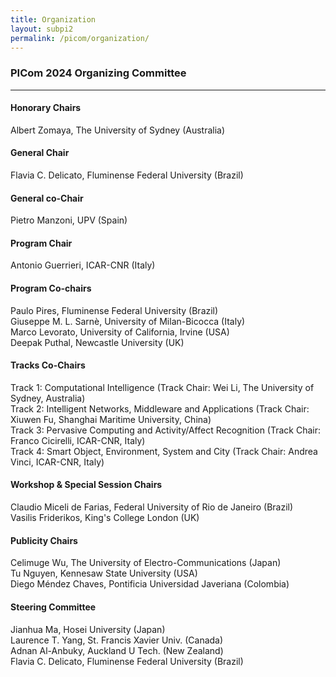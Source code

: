 ```yaml
---
title: Organization
layout: subpi2
permalink: /picom/organization/
---
```


<h3>PICom 2024 Organizing Committee</h3>
<hr/>

<h4>Honorary Chairs</h4>
Albert Zomaya, The University of Sydney (Australia)

<h4>General Chair</h4>
Flavia C. Delicato, Fluminense Federal University (Brazil)

<h4>General co-Chair</h4>
Pietro Manzoni, UPV (Spain)

<h4>Program Chair</h4>
Antonio Guerrieri, ICAR-CNR (Italy)

<h4>Program Co-chairs</h4>
Paulo Pires, Fluminense Federal University (Brazil)<br/>
Giuseppe M. L. Sarnè, University of Milan-Bicocca (Italy)<br/>
Marco Levorato, University of California, Irvine (USA)<br/>
Deepak Puthal, Newcastle University (UK)

<h4>Tracks Co-Chairs</h4>
Track 1: Computational Intelligence (Track Chair: Wei Li, The University of Sydney, Australia)<br/>
Track 2: Intelligent Networks, Middleware and Applications (Track Chair: Xiuwen Fu, Shanghai Maritime University, China)<br/>
Track 3: Pervasive Computing and Activity/Affect Recognition (Track Chair: Franco Cicirelli, ICAR-CNR, Italy)<br/>
Track 4: Smart Object, Environment, System and City (Track Chair: Andrea Vinci, ICAR-CNR, Italy)

<h4>Workshop & Special Session Chairs</h4>
Claudio Miceli de Farias, Federal University of Rio de Janeiro (Brazil)<br/>
Vasilis Friderikos, King's College London (UK)

<h4>Publicity Chairs</h4>
Celimuge Wu, The University of Electro-Communications (Japan)<br/>
Tu Nguyen, Kennesaw State University (USA)<br/>
Diego Méndez Chaves, Pontificia Universidad Javeriana (Colombia)

<h4>Steering Committee</h4>
Jianhua Ma, Hosei University (Japan)<br/>
Laurence T. Yang, St. Francis Xavier Univ. (Canada)<br/>
Adnan Al-Anbuky, Auckland U Tech. (New Zealand)<br/>
Flavia C. Delicato, Fluminense Federal University (Brazil)
